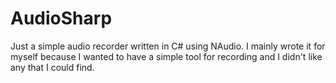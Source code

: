 # AudioSharp
Just a simple audio recorder written in C# using NAudio. I mainly wrote it for
myself because I wanted to have a simple tool for recording and I didn't like
any that I could find.
